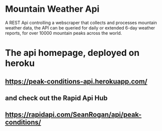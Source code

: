 # Mountain Weather Api
A REST Api controlling a webscraper that collects and processes mountain weather data, 
the API can be queried for daily or extended 6-day weather reports, for over 10000 mountain peaks across the world.

# The api homepage, deployed on heroku
## https://peak-conditions-api.herokuapp.com/

## and check out the Rapid Api Hub
## https://rapidapi.com/SeanRogan/api/peak-conditions/
